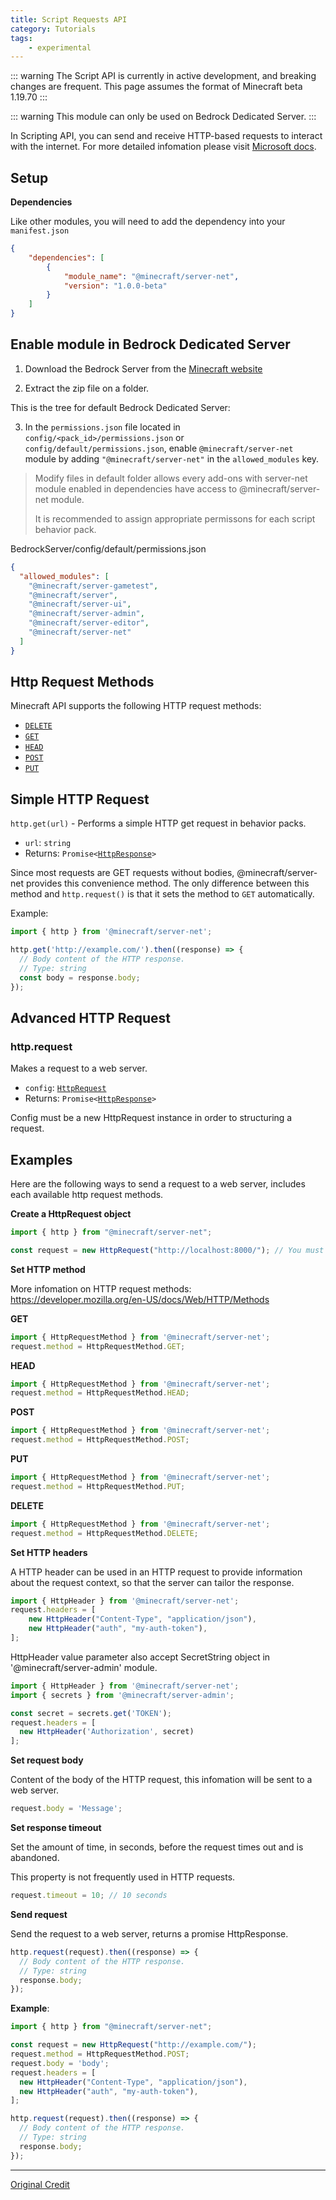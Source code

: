 ```yaml
---
title: Script Requests API
category: Tutorials
tags:
    - experimental
---
```


::: warning
The Script API is currently in active development, and breaking changes are frequent. This page assumes the format of Minecraft beta 1.19.70
:::

::: warning
This module can only be used on Bedrock Dedicated Server.
:::

In Scripting API, you can send and receive HTTP-based requests to interact with the internet. For more detailed infomation please visit [Microsoft docs](https://learn.microsoft.com/en-us/minecraft/creator/scriptapi/minecraft/server-net/minecraft-server-net).

## Setup

**Dependencies**

Like other modules, you will need to add the dependency into your `manifest.json`

```json
{
	"dependencies": [
		{
			"module_name": "@minecraft/server-net",
			"version": "1.0.0-beta"
		}
	]
}
```

## Enable module in Bedrock Dedicated Server

1. Download the Bedrock Server from the [Minecraft website](https://www.minecraft.net/en-us/download/server/bedrock)

2. Extract the zip file on a folder.

This is the tree for default Bedrock Dedicated Server:

<FolderView :paths="[
	'BedrockServer/behavior_packs',
	'BedrockServer/config/default/permissions.json',
	'BedrockServer/definitions',
	'BedrockServer/development_behavior_packs',
	'BedrockServer/development_resource_packs',
	'BedrockServer/development_skin_packs',
	'BedrockServer/resource_packs',
	'BedrockServer/structures',
        'BedrockServer/worlds/BedrockLevel/behavior_packs',
        'BedrockServer/worlds/BedrockLevel/db',
        'BedrockServer/worlds/BedrockLevel/resource_packs',
        'BedrockServer/world_templates',
]"></FolderView>

3. In the `permissions.json` file located in `config/<pack_id>/permissions.json` or `config/default/permissions.json`, enable `@minecraft/server-net` module by adding `"@minecraft/server-net"` in the `allowed_modules` key.

> Modify files in default folder allows every add-ons with server-net module enabled in dependencies have access to @minecraft/server-net module.
> 
> It is recommended to assign appropriate permissons for each script behavior pack.

<CodeHeader>BedrockServer/config/default/permissions.json</CodeHeader>

```json
{
  "allowed_modules": [
    "@minecraft/server-gametest",
    "@minecraft/server",
    "@minecraft/server-ui",
    "@minecraft/server-admin",
    "@minecraft/server-editor",
    "@minecraft/server-net"
  ]
}
```

## Http Request Methods

Minecraft API supports the following HTTP request methods:

- [`DELETE`](https://developer.mozilla.org/en-US/docs/Web/HTTP/Methods/DELETE)
- [`GET`](https://developer.mozilla.org/en-US/docs/Web/HTTP/Methods/GET)
- [`HEAD`](https://developer.mozilla.org/en-US/docs/Web/HTTP/Methods/HEAD)
- [`POST`](https://developer.mozilla.org/en-US/docs/Web/HTTP/Methods/POST)
- [`PUT`](https://developer.mozilla.org/en-US/docs/Web/HTTP/Methods/PUT)

## Simple HTTP Request

`http.get(url)` - Performs a simple HTTP get request in behavior packs.

- `url`: `string`
- Returns: `Promise<`[`HttpResponse`](https://learn.microsoft.com/en-us/minecraft/creator/scriptapi/minecraft/server-net/httpresponse)`>`

Since most requests are GET requests without bodies, @minecraft/server-net provides this convenience method. The only difference between this method and `http.request()` is that it sets the method to `GET` automatically.

Example:

```js
import { http } from '@minecraft/server-net';

http.get('http://example.com/').then((response) => {
  // Body content of the HTTP response.
  // Type: string
  const body = response.body;
});
```

## Advanced HTTP Request

### http.request

Makes a request to a web server.

- `config`: [`HttpRequest`](https://learn.microsoft.com/en-us/minecraft/creator/scriptapi/minecraft/server-net/httprequest)
- Returns: `Promise<`[`HttpResponse`](https://learn.microsoft.com/en-us/minecraft/creator/scriptapi/minecraft/server-net/httpresponse)`>`

Config must be a new HttpRequest instance in order to structuring a request.

## Examples

Here are the following ways to send a request to a web server, includes each available http request methods.

**Create a HttpRequest object**

```js
import { http } from "@minecraft/server-net";

const request = new HttpRequest("http://localhost:8000/"); // You must put a url in parameter
```

**Set HTTP method**

More infomation on HTTP request methods: https://developer.mozilla.org/en-US/docs/Web/HTTP/Methods

**GET**

```js
import { HttpRequestMethod } from '@minecraft/server-net';
request.method = HttpRequestMethod.GET;
```

**HEAD**

```js
import { HttpRequestMethod } from '@minecraft/server-net';
request.method = HttpRequestMethod.HEAD;
```

**POST**

```js
import { HttpRequestMethod } from '@minecraft/server-net';
request.method = HttpRequestMethod.POST;
```

**PUT**

```js
import { HttpRequestMethod } from '@minecraft/server-net';
request.method = HttpRequestMethod.PUT;
```

**DELETE**

```js
import { HttpRequestMethod } from '@minecraft/server-net';
request.method = HttpRequestMethod.DELETE;
```

**Set HTTP headers**

A HTTP header can be used in an HTTP request to provide information about the request context, so that the server can tailor the response.

```js
import { HttpHeader } from '@minecraft/server-net';
request.headers = [
    new HttpHeader("Content-Type", "application/json"),
    new HttpHeader("auth", "my-auth-token"),
];
```

HttpHeader value parameter also accept SecretString object in '@minecraft/server-admin' module.

```js
import { HttpHeader } from '@minecraft/server-net';
import { secrets } from '@minecraft/server-admin';

const secret = secrets.get('TOKEN');
request.headers = [
  new HttpHeader('Authorization', secret)
];
```

**Set request body**

Content of the body of the HTTP request, this infomation will be sent to a web server.

```js
request.body = 'Message';
```

**Set response timeout**

Set the amount of time, in seconds, before the request times out and is abandoned.

This property is not frequently used in HTTP requests.

```js
request.timeout = 10; // 10 seconds
```


**Send request**

Send the request to a web server, returns a promise HttpResponse.

```js
http.request(request).then((response) => {
  // Body content of the HTTP response.
  // Type: string
  response.body;
});
```

**Example**:

```js
import { http } from "@minecraft/server-net";

const request = new HttpRequest("http://example.com/");
request.method = HttpRequestMethod.POST;
request.body = 'body';
request.headers = [
  new HttpHeader("Content-Type", "application/json"),
  new HttpHeader("auth", "my-auth-token"),
];

http.request(request).then((response) => {
  // Body content of the HTTP response.
  // Type: string
  response.body;
});

```

---

[Original Credit](https://github.com/JaylyDev/ScriptAPI/tree/main/docs/MinecraftApi/%40minecraft/server-net)